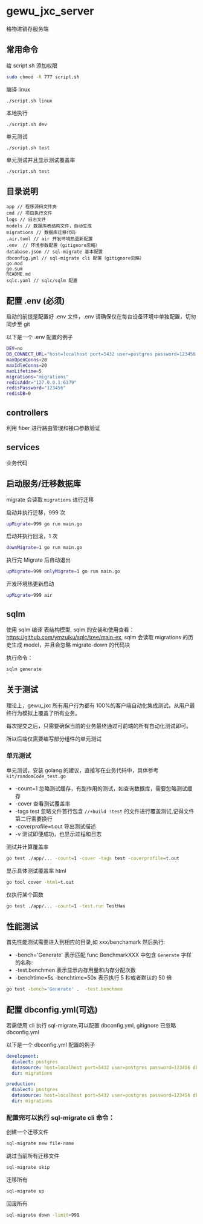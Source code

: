 # gewu_jxc_server

格物进销存服务端

## 常用命令

给 script.sh 添加权限

```bash
sudo chmod -R 777 script.sh
```

编译 linux

```
./script.sh linux
```

本地执行

```
./script.sh dev
```

单元测试

```
./script.sh test
```

单元测试并且显示测试覆盖率

```
./script.sh test
```

## 目录说明

```text
app // 程序源码文件夹
cmd // 项目执行文件
logs // 日志文件
models // 数据库表结构文件，自动生成
migrations // 数据库迁移代码
.air.toml // air 开发环境热更新配置
.env  // 环境参数配置（gitignore忽略）
database.json // sql-migrate 基本配置
dbconfig.yml // sql-migrate cli 配置（gitignore忽略）
go.mod
go.sum
README.md
sqlc.yaml // sqlc/sqlm 配置
```

## 配置 .env (必须)

启动的前提是配置好 .env 文件，.env 请确保仅在每台设备环境中单独配置，切勿同步至 git

以下是一个 .env 配置的例子

```bash
DEV=no
DB_CONNECT_URL="host=localhost port=5432 user=postgres password=123456 dbname=dev_dog sslmode=disable TimeZone=Asia/Shanghai"
maxOpenConns=20
maxIdleConns=20
maxLifetime=5
migrations="migrations"
redisAddr="127.0.0.1:6379"
redisPassword="123456"
redisDB=0
```

## controllers

利用 fiber 进行路由管理和接口参数验证

## services

业务代码

## 启动服务/迁移数据库

migrate 会读取 `migrations` 进行迁移

启动并执行迁移，999 次

```bash
upMigrate=999 go run main.go
```

启动并执行回滚，1 次

```bash
downMigrate=1 go run main.go
```

执行完 Migrate 后自动退出

```bash
upMigrate=999 onlyMigrate=1 go run main.go
```

开发环境热更新启动

```bash
upMigrate=999 air
```

## sqlm

使用 sqlm 编译 表结构模型, sqlm 的安装和使用查看：https://github.com/ymzuiku/sqlc/tree/main-ex, sqlm 会读取 migrations 的历史生成 model，并且会忽略 migrate-down 的代码块

执行命令：

```bash
sqlm generate
```

## 关于测试

理论上，gewu_jxc 所有用户行为都有 100%的客户端自动化集成测试，从用户最终行为模拟上覆盖了所有业务。

每次提交之后，只需要确保当前的业务最终通过可前端的所有自动化测试即可。

所以后端仅需要编写部分组件的单元测试

### 单元测试

单元测试，安装 golang 的建议，直接写在业务代码中，具体参考 `kit/randomCode_test.go`

- -count=1 忽略测试缓存，有副作用的测试，如查询数据库，需要忽略测试缓存
- -cover 查看测试覆盖率
- -tags test 忽略文件首行包含 `//+build !test` 的文件进行覆盖测试,记得文件第二行需要换行
- -coverprofile=t.out 导出测试描述
- -v 测试即便成功，也显示过程和日志

测试并计算覆盖率

```bash
go test ./app/... -count=1 -cover -tags test -coverprofile=t.out
```

显示具体测试覆盖率 html

```bash
go tool cover -html=t.out
```

仅执行某个函数

```bash
go test ./app/... -count=1 -test.run TestHas
```

## 性能测试

首先性能测试需要进入到相应的目录,如 xxx/benchamark 然后执行:

- -bench='Generate' 表示匹配 func BenchmarkXXX 中包含 `Generate` 字样的名称:
- -test.benchmen 表示显示内存用量和内存分配次数
- -benchtime=5s -benchtime=50x 表示执行 5 秒或者默认的 50 倍

```bash
go test -bench='Generate' .  -test.benchmem
```

## 配置 dbconfig.yml(可选)

若需使用 cli 执行 sql-migrate,可以配置 dbconfig.yml, gitignore 已忽略 dbconfig.yml

以下是一个 dbconfig.yml 配置的例子

```yml
development:
  dialect: postgres
  datasource: host=localhost port=5432 user=postgres password=123456 dbname=dev_dog sslmode=disable TimeZone=Asia/Shanghai
  dir: migrations

production:
  dialect: postgres
  datasource: host=localhost port=5432 user=postgres password=123456 dbname=dev_fish sslmode=disable TimeZone=Asia/Shanghai
  dir: migrations
```

### 配置完可以执行 sql-migrate cli 命令：

创建一个迁移文件

```bash
sql-migrate new file-name
```

跳过当前所有迁移文件

```bash
sql-migrate skip
```

迁移所有

```bash
sql-migrate up
```

回滚所有

```bash
sql-migrate down -limit=999
```
